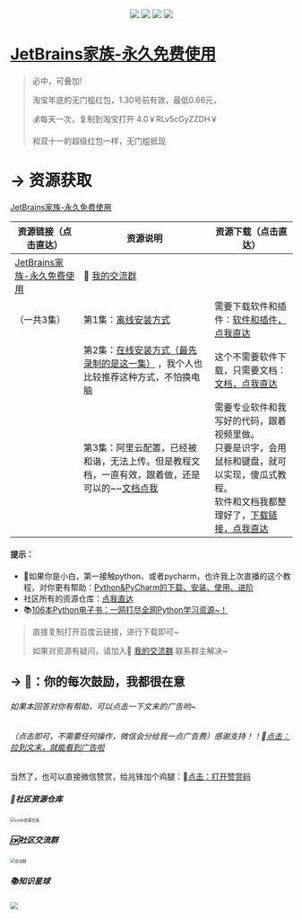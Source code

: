 <div align="center">
    <a href="https://github.com/zhaofeng092/python_auto_office"> <img src="https://badgen.net/badge/Github/%E7%A8%8B%E5%BA%8F%E5%91%98?icon=github&color=red"></a>
         <a href="http://t.cn/A6Gkrbzw"> <img src="https://badgen.net/badge/follow/%E5%85%AC%E4%BC%97%E5%8F%B7?icon=rss&color=green"></a>
     <a href="https://space.bilibili.com/259649365"> <img src="https://badgen.net/badge/pick/B%E7%AB%99?icon=dependabot&color=blue"></a>
    <a href="https://mp.weixin.qq.com/s/CadAaJUTUlXmTxJAjFUfPQ"> <img src="https://badgen.net/badge/join/%E4%BA%A4%E6%B5%81%E7%BE%A4?icon=atom&color=yellow"></a>
 </div>


 # [JetBrains家族-永久免费使用](https://www.bilibili.com/video/BV1zK411u7tb)

> 必中，可叠加!
>
> 淘宝年底的无门槛红包，1.30号前有效，最低0.66元，
>
> 💰每天一次，复制到淘宝打开
> 4.0￥RLv5cGyZZDH￥
>
> 和双十一的超级红包一样，无门槛抵现
>

 # → 资源获取

[JetBrains家族-永久免费使用](https://www.bilibili.com/video/BV1zK411u7tb)

| 资源链接（点击直达）                                         | 资源说明                                                     | 资源下载（点击直达）                                         |
| ------------------------------------------------------------ | ------------------------------------------------------------ | ------------------------------------------------------------ |
| [JetBrains家族-永久免费使用](https://www.bilibili.com/video/BV1zK411u7tb) | 🚸 [我的交流群](https://mp.weixin.qq.com/s/CadAaJUTUlXmTxJAjFUfPQ) |                                                              |
| （一共3集）                                                  | 第1集：[离线安装方式](https://www.bilibili.com/video/BV1zK411u7tb?p=1) | 需要下载软件和插件：[软件和插件，点我直达](https://mp.weixin.qq.com/s/d_mjo3EiHDXVfJ6rcgHGMQ) |
|                                                              | 第2集：[在线安装方式（最先录制的是这一集）](https://www.bilibili.com/video/BV1zK411u7tb?p=2) ，我个人也比较推荐这种方式，不怕换电脑 | 这个不需要软件下载，只需要文档：[文档，点我直达](https://blog.csdn.net/weixin_42321517/article/details/112762182) |
|                                                              | 第3集：阿里云配置，已经被和谐，无法上传。但是教程文档，一直有效，跟着做，还是可以的~~[文档点我](https://mp.weixin.qq.com/s/RfyyZ7zMQ2VEm7_RPG7_MQ) | 需要专业软件和我写好的代码，跟着视频里做。<br />只要是识字，会用鼠标和键盘，就可以实现，傻瓜式教程。<br />软件和文档我都整理好了，[下载链接，点我直达](https://mp.weixin.qq.com/s/RfyyZ7zMQ2VEm7_RPG7_MQ) |

#### 提示：

- 🔞如果你是小白，第一接触python、或者pycharm，也许我上次直播的这个教程，对你更有帮助：[Python&PyCharm的下载、安装、使用、进阶](https://www.bilibili.com/video/BV1sy4y1q7zH)
- 社区所有的资源仓库：[点我直达](https://blog.csdn.net/weixin_42321517/article/details/111885246)          
- 📚[106本Python电子书：一网打尽全网Python学习资源~！](http://mp.weixin.qq.com/s?__biz=MzUzNTc5NjA4NQ==&mid=2247488524&idx=1&sn=1556474b8662b8497efa87a3fd116dc7&chksm=fa815416cdf6dd0005e672eeca0a99d7d9ca520c291d80abf32652acce4e0e91e23253b0d1b6#rd)



> 直接复制打开百度云链接，进行下载即可~
>
> 如果对资源有疑问，请加入🚸 [我的交流群](https://mp.weixin.qq.com/s/6cR5fMSCtdI5sJdWiDwhOA) 联系群主解决~

 ## → 🚀：你的每次鼓励，我都很在意

 ###### 如果本回答对你有帮助，可以点击一下文末的广告哟~

 ###### （点击即可，不需要任何操作，微信会分给我一点广告费）感谢支持！！💖[点击：拉到文末，就能看到广告啦](https://mp.weixin.qq.com/s/PXNVFNsjAOgCmQ6QGalJPw)

当然了，也可以直接微信赞赏，给兆锋加个鸡腿：💖[点击：打开赞赏码](https://gitee.com/zhaofeng092/python_auto_office/blob/master/%E8%B4%A6%E5%8F%B7%E5%85%B1%E7%94%A8%E8%B5%84%E6%BA%90/image/%E5%BE%AE%E4%BF%A1%E6%94%B6%E6%AC%BE%E7%A0%81.jpg)



 ##### 📱社区资源仓库

 <img src="https://img-blog.csdnimg.cn/20201231105911656.jpg?x-oss-process=image/watermark,type_ZmFuZ3poZW5naGVpdGk,shadow_10,text_aHR0cHM6Ly9ibG9nLmNzZG4ubmV0L3dlaXhpbl80MjMyMTUxNw==,size_16,color_FFFFFF,t_70#pic_center" alt="csdn资源仓库" style="zoom:50%;" />

 ##### 🆗社区交流群

 <img src="https://img-blog.csdnimg.cn/20210102004119705.jpg?x-oss-process=image/watermark,type_ZmFuZ3poZW5naGVpdGk,shadow_10,text_aHR0cHM6Ly9ibG9nLmNzZG4ubmV0L3dlaXhpbl80MjMyMTUxNw==,size_16,color_FFFFFF,t_70#pic_center" alt="交流群" style="zoom:50%;" />

##### 📚知识星球

<img src="https://img-blog.csdnimg.cn/20210109190431333.jpg?x-oss-process=image/watermark,type_ZmFuZ3poZW5naGVpdGk,shadow_10,text_aHR0cHM6Ly9ibG9nLmNzZG4ubmV0L3dlaXhpbl80MjMyMTUxNw==,size_16,color_FFFFFF,t_70#pic_center" style="zoom: 80%;" />